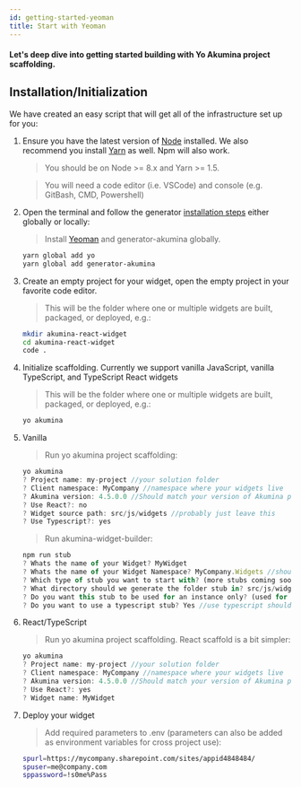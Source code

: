 ```yaml
---
id: getting-started-yeoman
title: Start with Yeoman
---
```


#### Let's deep dive into getting started building with Yo Akumina project scaffolding.

## Installation/Initialization

We have created an easy script that will get all of the infrastructure set up for you:

1.  Ensure you have the latest version of [Node](https://nodejs.org/en/download/) installed. We also recommend you install [Yarn](https://yarnpkg.com/en/docs/install) as well. Npm will also work.

    > You should be on Node >= 8.x and Yarn >= 1.5.

    > You will need a code editor (i.e. VSCode) and console (e.g. GitBash, CMD, Powershell)

1.  Open the terminal and follow the generator [installation steps](yo-akumina.md) either globally or locally:
    
    > Install [Yeoman](http://yeoman.io) and generator-akumina globally.

    ```bash
    yarn global add yo
    yarn global add generator-akumina
    ```

1.  Create an empty project for your widget, open the empty project in your favorite code editor.

    > This will be the folder where one or multiple widgets are built, packaged, or deployed, e.g.:

    ```bash
    mkdir akumina-react-widget
    cd akumina-react-widget
    code .
    ```

1.  Initialize scaffolding. Currently we support vanilla JavaScript, vanilla TypeScript, and TypeScript React widgets

    > This will be the folder where one or multiple widgets are built, packaged, or deployed, e.g.:

    ```bash
    yo akumina
    ```

1.  Vanilla

    > Run yo akumina project scaffolding:

    ```JavaScript
    yo akumina
    ? Project name: my-project //your solution folder
    ? Client namespace: MyCompany //namespace where your widgets live 
    ? Akumina version: 4.5.0.0 //Should match your version of Akumina product
    ? Use React?: no
    ? Widget source path: src/js/widgets //probably just leave this
    ? Use Typescript?: yes
    ```

    > Run akumina-widget-builder:

    ```JavaScript
    npm run stub
    ? Whats the name of your Widget? MyWidget
    ? Whats the name of your Widget Namespace? MyCompany.Widgets //should match yo akumina namespace prompt + '.Widgets' 
    ? Which type of stub you want to start with? (more stubs coming soon) Hello World
    ? What directory should we generate the folder stub in? src/js/widgets
    ? Do you want this stub to be used for an instance only? (used for deploying instances only) No
    ? Do you want to use a typescript stub? Yes //use typescript should also match yo akumina prompt
    ```

1.  React/TypeScript

    > Run yo akumina project scaffolding. React scaffold is a bit simpler:

    ```JavaScript
    yo akumina
    ? Project name: my-project //your solution folder
    ? Client namespace: MyCompany //namespace where your widgets live 
    ? Akumina version: 4.5.0.0 //Should match your version of Akumina product
    ? Use React?: yes
    ? Widget name: MyWidget
    ```

1.  Deploy your widget

    > Add required parameters to .env (parameters can also be added as environment variables for cross project use):

    ```Bash
    spurl=https://mycompany.sharepoint.com/sites/appid4848484/
    spuser=me@company.com
    sppassword=!s0me%Pass
    ```
